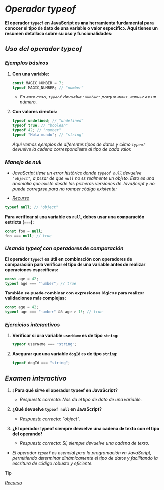 <!-- Autor: Daniel Benjamin Perez Morales -->
<!-- GitHub: https://github.com/DanielBenjaminPerezMoralesDev13 -->
<!-- Gitlab: https://gitlab.com/DanielBenjaminPerezMoralesDev13 -->
<!-- Correo electrónico: danielperezdev@proton.me -->

# ***Operador typeof***

**El operador `typeof` en JavaScript es una herramienta fundamental para conocer el tipo de dato de una variable o valor específico. Aquí tienes un resumen detallado sobre su uso y funcionalidades:**

## ***Uso del operador typeof***

### ***Ejemplos básicos***

1. **Con una variable:**

   ```javascript
   const MAGIC_NUMBER = 7;
   typeof MAGIC_NUMBER; // "number"
   ```

   - *En este caso, `typeof` devuelve `"number"` porque `MAGIC_NUMBER` es un número.*

2. **Con valores directos:**

   ```javascript
   typeof undefined; // "undefined"
   typeof true; // "boolean"
   typeof 42; // "number"
   typeof "Hola mundo"; // "string"
   ```

   *Aquí vemos ejemplos de diferentes tipos de datos y cómo `typeof` devuelve la cadena correspondiente al tipo de cada valor.*

### ***Manejo de null***

- *JavaScript tiene un error histórico donde `typeof null` devuelve `"object"`, a pesar de que `null` no es realmente un objeto. Esto es una anomalía que existe desde las primeras versiones de JavaScript y no puede corregirse para no romper código existente:*

- *[Recurso](https://2ality.com/2013/10/typeof-null.html "https://2ality.com/2013/10/typeof-null.html")*

```javascript
typeof null; // "object"
```

**Para verificar si una variable es `null`, debes usar una comparación estricta (`===`):**

```javascript
const foo = null;
foo === null; // true
```

### ***Usando typeof con operadores de comparación***

**El operador `typeof` es útil en combinación con operadores de comparación para verificar el tipo de una variable antes de realizar operaciones específicas:**

```javascript
const age = 42;
typeof age === "number"; // true
```

**También se puede combinar con expresiones lógicas para realizar validaciones más complejas:**

```javascript
const age = 42;
typeof age === "number" && age > 18; // true
```

### ***Ejercicios interactivos***

1. **Verificar si una variable `userName` es de tipo `string`:**

   ```javascript
   typeof userName === "string";
   ```

2. **Asegurar que una variable `dogId` es de tipo `string`:**

   ```javascript
   typeof dogId === "string";
   ```

## ***Examen interactivo***

1. **¿Para qué sirve el operador typeof en JavaScript?**
   - *Respuesta correcta: Nos da el tipo de dato de una variable.*

2. **¿Qué devuelve `typeof null` en JavaScript?**
   - *Respuesta correcta: "object".*

3. **¿El operador typeof siempre devuelve una cadena de texto con el tipo del operando?**
   - *Respuesta correcta: Sí, siempre devuelve una cadena de texto.*

- *El operador `typeof` es esencial para la programación en JavaScript, permitiendo determinar dinámicamente el tipo de datos y facilitando la escritura de código robusto y eficiente.*

> [!TIP]
> *[Recurso](https://www.aprendejavascript.dev/clase/introduccion/operador-typeof "https://www.aprendejavascript.dev/clase/introduccion/operador-typeof")*
